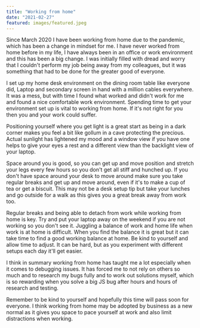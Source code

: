 ```yaml
---
title: "Working from home"
date: "2021-02-27"
featured: images/featured.jpeg
---
```


Since March 2020 I have been working from home due to the pandemic, which has been a change in mindset for me. I have never worked from home before in my life, I have always been in an office or work environment and this has been a big change. I was initially filled with dread and worry that I couldn't perform my job being away from my colleagues, but it was something that had to be done for the greater good of everyone. 

I set up my home desk environment on the dining room table like everyone did, Laptop and secondary screen in hand with a million cables everywhere. It was a mess, but with time I found what worked and didn't work for me and found a nice comfortable work environment. Spending time to get your environment set up is vital to working from home. If it's not right for you then you and your work could suffer.

Positioning yourself where you get light is a great start as being in a dark corner makes you feel a bit like gollum in a cave protecting the precious. Actual sunlight has lightened my mood and a window view if you have one helps to give your eyes a rest and a different view than the backlight view of your laptop. 

Space around you is good, so you can get up and move position and stretch your legs every few hours so you don't get all stiff and hunched up. If you don't have space around your desk to move around make sure you take regular breaks and get up and move around, even if it's to make a cup of tea or get a biscuit. This may not be a desk setup tip but take your lunches and go outside for a walk as this gives you a great break away from work too.

Regular breaks and being able to detach from work while working from home is key. Try and put your laptop away on the weekend if you are not working so you don't see it. Juggling a balance of work and home life when work is at home is difficult. When you find the balance it is great but it can take time to find a good working balance at home. Be kind to yourself and allow time to adjust. It can be hard, but as you experiment with different setups each day it'll get easier.

I think in summary working from home has taught me a lot especially when it comes to debugging issues. It has forced me to not rely on others so much and to research my bugs fully and to work out solutions myself, which is so rewarding when you solve a big JS bug after hours and hours of research and testing. 

Remember to be kind to yourself and hopefully this time will pass soon for everyone. I think working from home may be adopted by business as a new normal as it gives you space to pace yourself at work and also limit distractions when working.
